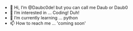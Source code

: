 - 👋 Hi, I’m @Daubc0de! but you can call me Daub or Daub0
- 👀 I’m interested in ... Coding! Duh!
- 🌱 I’m currently learning ... python
- 📫 How to reach me ... 'coming soon'

<!---
Daubc0de/Daubc0de is a ✨ special ✨ repository because its `README.md` (this file) appears on your GitHub profile.
You can click the Preview link to take a look at your changes.
--->
